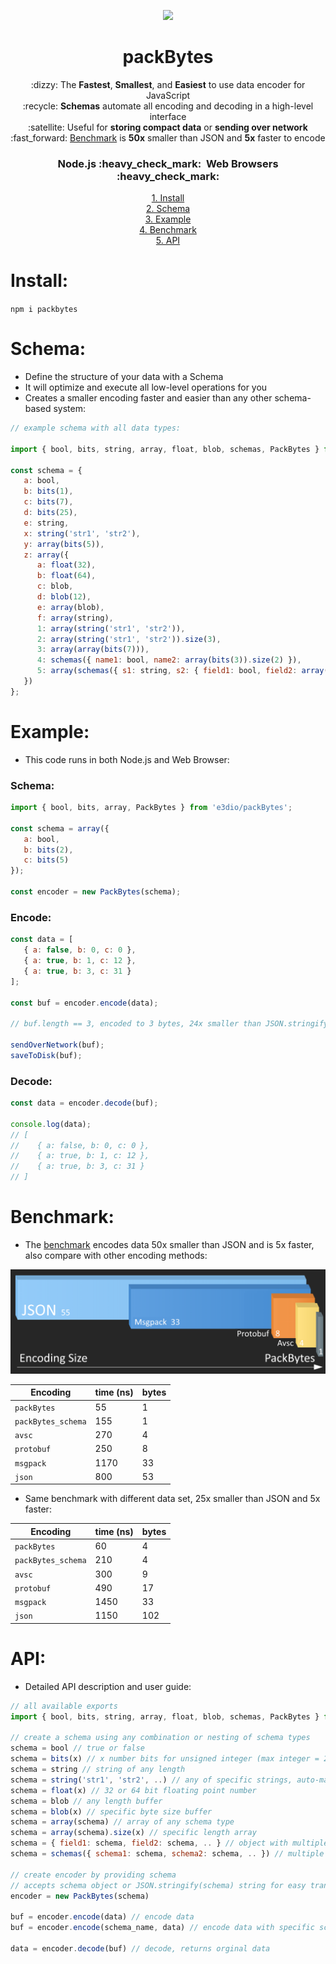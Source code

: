 <p align="center"><img height="220" src="https://i.giphy.com/media/QpVUMRUJGokfqXyfa1/giphy.webp"></p>

<h1 align="center">packBytes</h1>

<p align="center">
:dizzy: The <b>Fastest</b>, <b>Smallest</b>, and <b>Easiest</b> to use data encoder for JavaScript<br>
:recycle: <b>Schemas</b> automate all encoding and decoding in a high-level interface<br>
:satellite: Useful for <b>storing compact data</b> or <b>sending over network</b><br>
:fast_forward: <a href="https://github.com/e3dio/packBytes#benchmark">Benchmark</a> is <b>50x</b> smaller than JSON and <b>5x</b> faster to encode
</p>
<h3 align="center"><b>Node.js</b> :heavy_check_mark: &nbsp;<b>Web Browsers</b> :heavy_check_mark:</h3>

<p align="center">
<a href="#Install">1. Install</a><br>
<a href="#Schema">2. Schema</a><br>
<a href="#Example">3. Example</a><br>
<a href="#Benchmark">4. Benchmark</a><br>
<a href="#API">5. API</a>
</p>

# Install:

`npm i packbytes`

# Schema:

- Define the structure of your data with a Schema
- It will optimize and execute all low-level operations for you
- Creates a smaller encoding faster and easier than any other schema-based system:

```javascript
// example schema with all data types:

import { bool, bits, string, array, float, blob, schemas, PackBytes } from 'e3dio/packBytes';

const schema = {
   a: bool,
   b: bits(1),
   c: bits(7),
   d: bits(25),
   e: string,
   x: string('str1', 'str2'),
   y: array(bits(5)),
   z: array({
      a: float(32),
      b: float(64),
      c: blob,
      d: blob(12),
      e: array(blob),
      f: array(string),
      1: array(string('str1', 'str2')),
      2: array(string('str1', 'str2')).size(3),
      3: array(array(bits(7))),
      4: schemas({ name1: bool, name2: array(bits(3)).size(2) }),
      5: array(schemas({ s1: string, s2: { field1: bool, field2: array(string('str1', 'str2')) } }))
   })
};
```

# Example:

- This code runs in both Node.js and Web Browser:

### Schema:
```javascript
import { bool, bits, array, PackBytes } from 'e3dio/packBytes';

const schema = array({
   a: bool,
   b: bits(2),
   c: bits(5)
});

const encoder = new PackBytes(schema);
```
### Encode:
```javascript
const data = [
   { a: false, b: 0, c: 0 },
   { a: true, b: 1, c: 12 },
   { a: true, b: 3, c: 31 }
];

const buf = encoder.encode(data);

// buf.length == 3, encoded to 3 bytes, 24x smaller than JSON.stringify(data) at 73 bytes

sendOverNetwork(buf);
saveToDisk(buf);
```
### Decode:
```javascript
const data = encoder.decode(buf);

console.log(data);
// [
//    { a: false, b: 0, c: 0 },
//    { a: true, b: 1, c: 12 },
//    { a: true, b: 3, c: 31 }
// ]
```

# Benchmark:

- The [benchmark](https://github.com/e3dio/packBytes/tree/main/benchmark) encodes data 50x smaller than JSON and is 5x faster, also compare with other encoding methods: 

<img src="https://raw.githubusercontent.com/e3dio/packBytes/main/benchmark/chart.png" alt="AssemblyScript logo">

Encoding | time (ns) | bytes
--- | --- | ---
`packBytes` | 55 | 1
`packBytes_schema` | 155 | 1
`avsc` | 270 | 4
`protobuf` |250 | 8
`msgpack` | 1170 | 33
`json` | 800 | 53

- Same benchmark with different data set, 25x smaller than JSON and 5x faster:

Encoding | time (ns) | bytes
--- | --- | ---
`packBytes` | 60 | 4
`packBytes_schema` | 210 | 4
`avsc` | 300 | 9
`protobuf` | 490 | 17
`msgpack` | 1450 | 33
`json` | 1150 | 102

# API:

- Detailed API description and user guide:

```javascript
// all available exports
import { bool, bits, string, array, float, blob, schemas, PackBytes } from 'e3dio/packBytes';

// create a schema using any combination or nesting of schema types
schema = bool // true or false
schema = bits(x) // x number bits for unsigned integer (max integer = 2**x-1)
schema = string // string of any length
schema = string('str1', 'str2', ..) // any of specific strings, auto-maps to integer
schema = float(x) // 32 or 64 bit floating point number
schema = blob // any length buffer
schema = blob(x) // specific byte size buffer 
schema = array(schema) // array of any schema type
schema = array(schema).size(x) // specific length array
schema = { field1: schema, field2: schema, .. } // object with multiple fields
schema = schemas({ schema1: schema, schema2: schema, .. }) // multiple schemas mapped to 1 schema

// create encoder by providing schema
// accepts schema object or JSON.stringify(schema) string for easy transfer from server to client
encoder = new PackBytes(schema)

buf = encoder.encode(data) // encode data
buf = encoder.encode(schema_name, data) // encode data with specific schema from 'schemas' type

data = encoder.decode(buf) // decode, returns orginal data
```
